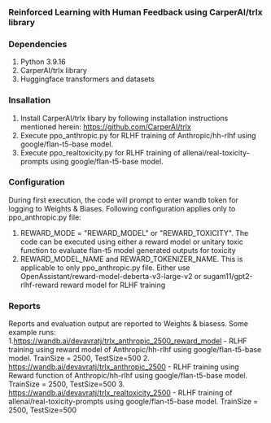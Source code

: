 ### Reinforced Learning with Human Feedback using CarperAI/trlx library

### Dependencies
1. Python 3.9.16
2. CarperAI/trlx library
3. Huggingface transformers and datasets

### Insallation
1. Install CarperAI/trlx libary by following installation instructions mentioned herein: https://github.com/CarperAI/trlx
2. Execute ppo_anthropic.py for RLHF training of Anthropic/hh-rlhf using google/flan-t5-base model. 
3. Execute ppo_realtoxicity.py for RLHF training of allenai/real-toxicity-prompts using google/flan-t5-base model. 

### Configuration
During first execution, the code will prompt to enter wandb token for logging to Weights & Biases. Following configuration applies only to ppo_anthropic.py file:
1. REWARD_MODE = "REWARD_MODEL" or "REWARD_TOXICITY". The code can be executed using either a reward model or unitary toxic function to evaluate flan-t5 model generated outputs for toxicity
2. REWARD_MODEL_NAME and REWARD_TOKENIZER_NAME. This is applicable to only ppo_anthropic.py file. Either use OpenAssistant/reward-model-deberta-v3-large-v2 or sugam11/gpt2-rlhf-reward reward model for RLHF training

### Reports
Reports and evaluation output are reported to Weights & biasess. Some example runs:
1.https://wandb.ai/devavratj/trlx_anthropic_2500_reward_model - RLHF training using reward model of Anthropic/hh-rlhf using google/flan-t5-base model. TrainSize = 2500, TestSize=500
2. https://wandb.ai/devavratj/trlx_anthropic_2500 - RLHF training using Reward function of Anthropic/hh-rlhf using google/flan-t5-base model. TrainSize = 2500, TestSize=500
3. https://wandb.ai/devavratj/trlx_realtoxicity_2500 - RLHF training of allenai/real-toxicity-prompts using google/flan-t5-base model. TrainSize = 2500, TestSize=500
